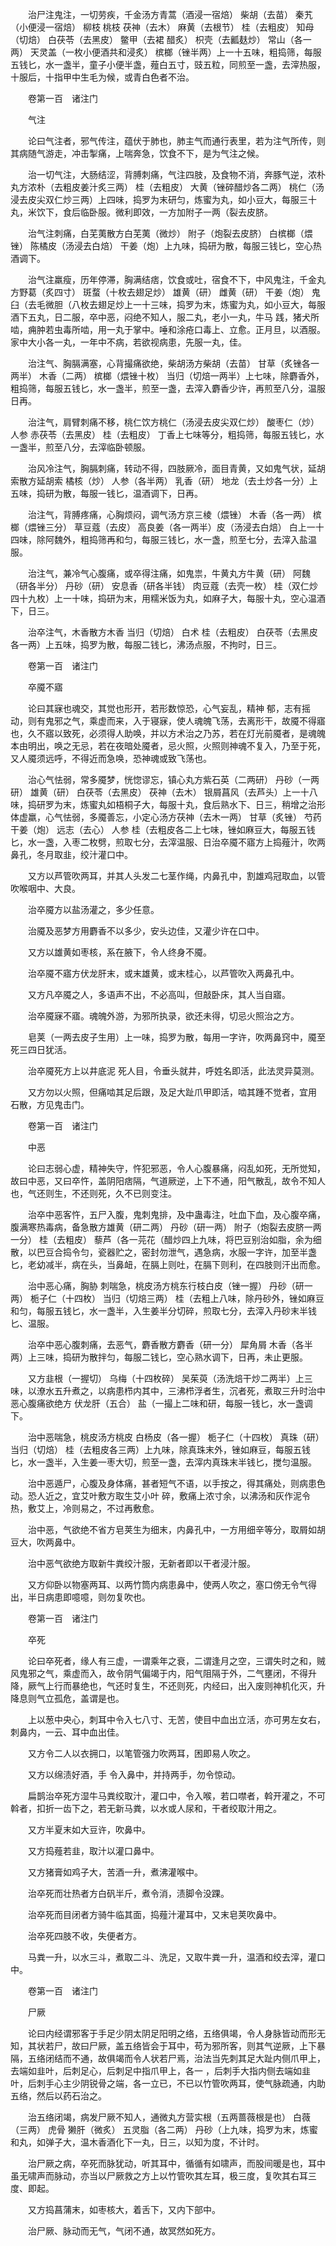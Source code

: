 <!-- { "loadSidebar": true } -->
　　治尸注鬼注，一切劳疾，千金汤方青蒿（酒浸一宿焙） 柴胡（去苗） 秦艽（小便浸一宿焙） 柳枝 桃枝 茯神（去木） 麻黄（去根节） 桂（去粗皮） 知母（切焙） 白茯苓（去黑皮） 鳖甲（去裙 醋炙） 枳壳（去瓤麸炒） 常山（各一两） 天灵盖（一枚小便酒共和浸炙） 槟榔（锉半两）上一十五味，粗捣筛，每服五钱匕，水一盏半，童子小便半盏，薤白五寸，豉五粒，同煎至一盏，去滓热服，十服后，十指甲中生毛为候，或青白色者不治。

　　卷第一百　诸注门

　　气注

　　论曰气注者，邪气传注，蕴伏于肺也，肺主气而通行表里，若为注气所传，则其病随气游走，冲击掣痛，上喘奔急，饮食不下，是为气注之候。

　　治一切气注，大肠结涩，背膊刺痛，气注四肢，及食物不消，奔豚气逆，浓朴丸方浓朴（去粗皮姜汁炙三两） 桂（去粗皮） 大黄（锉碎醋炒各二两） 桃仁（汤浸去皮尖双仁炒三两）上四味，捣罗为末研匀，炼蜜为丸，如小豆大，每服三十丸，米饮下，食后临卧服。微利即效，一方加附子一两（裂去皮脐。

　　治气注刺痛，白芜荑散方白芜荑（微炒） 附子（炮裂去皮脐） 白槟榔（煨锉） 陈橘皮（汤浸去白焙） 干姜（炮）上九味，捣研为散，每服三钱匕，空心热酒调下。

　　治气注羸瘦，历年停滞，胸满结痞，饮食或吐，宿食不下，中风鬼注，千金丸方野葛（炙四寸） 斑蝥（十枚去翅足炒） 雄黄（研） 雌黄（研） 干姜（炮） 鬼臼（去毛微胆（八枚去翅足炒上一十三味，捣罗为末，炼蜜为丸，如小豆大，每服酒下五丸，日二服，卒中恶，闷绝不知人，服二丸，老小一丸，牛马 践，猪犬所啮，痈肿若虫毒所啮，用一丸于掌中。唾和涂疮口毒上、立愈。正月旦，以酒服。家中大小各一丸，一年中不病，若欲视病患，先服一丸，佳。

　　治注气、胸膈满塞，心背撮痛欲绝，柴胡汤方柴胡（去苗） 甘草（炙锉各一两半） 木香（二两） 槟榔（煨锉十枚） 当归（切焙一两半）上七味，除麝香外，粗捣筛，每服五钱匕，水一盏半，煎至一盏，去滓入麝香少许，再煎至八分，温服日再。

　　治注气，肩臂刺痛不移，桃仁饮方桃仁（汤浸去皮尖双仁炒） 酸枣仁（炒） 人参 赤茯苓（去黑皮） 桂（去粗皮） 丁香上七味等分，粗捣筛，每服五钱匕，水一盏半，煎至八分，去滓临卧顿服。

　　治风冷注气，胸膈刺痛，转动不得，四肢厥冷，面目青黄，又如鬼气状，延胡索散方延胡索 橘核（炒） 人参（各半两） 乳香（研） 地龙（去土炒各一分）上五味，捣研为散，每服一钱匕，温酒调下，日再。

　　治注气，背膊疼痛，心胸烦闷，调气汤方京三棱（煨锉） 木香（各一两） 槟榔（煨锉三分） 草豆蔻（去皮） 高良姜（各一两半）皮（汤浸去白焙） 白上一十四味，除阿魏外，粗捣筛再和匀，每服三钱匕，水一盏，煎至七分，去滓入盐温服。

　　治注气，兼冷气心腹痛，或卒得注痛，如鬼祟，牛黄丸方牛黄（研） 阿魏（研各半分） 丹砂（研） 安息香（研各半钱） 肉豆蔻（去壳一枚） 桂（双仁炒四十九枚）上一十味，捣研为末，用糯米饭为丸，如麻子大，每服十丸，空心温酒下，日三。

　　治卒注气，木香散方木香 当归（切焙） 白术 桂（去粗皮） 白茯苓（去黑皮各一两）上五味，捣罗为散，每服二钱匕，沸汤点服，不拘时，日三。

　　卷第一百　诸注门

　　卒魇不寤

　　论曰其寐也魂交，其觉也形开，若形数惊恐，心气妄乱，精神 郁，志有摇动，则有鬼邪之气，乘虚而来，入于寝寐，使人魂魄飞荡，去离形干，故魇不得寤也，久不寤以致死，必须得人助唤，并以方术治之乃苏，若在灯光前魇者，是魂魄本由明出，唤之无忌，若在夜暗处魇者，忌火照，火照则神魂不复入，乃至于死，又人魇须远呼，不得近而急唤，恐神魂或致飞荡也。

　　治心气怯弱，常多魇梦，恍惚谬忘，镇心丸方紫石英（二两研） 丹砂（一两研） 雄黄（研） 白茯苓（去黑皮） 茯神（去木） 银屑菖风（去芦头）上一十八味，捣研罗为末，炼蜜丸如梧桐子大，每服十丸，食后熟水下、日三，稍增之治形体虚羸，心气怯弱，多魇善忘，小定心汤方茯神（去木一两） 甘草（炙锉） 芍药 干姜（炮） 远志（去心） 人参 桂（去粗皮各二上七味，锉如麻豆大，每服五钱匕，水一盏，入枣二枚劈，煎取七分，去滓温服、日治卒魇不寤方上捣薤汁，吹两鼻孔，冬月取韭，绞汁灌口中。

　　又方以芦管吹两耳，并其人头发二七茎作绳，内鼻孔中，割雄鸡冠取血，以管吹喉咽中、大良。

　　治卒魇方以盐汤灌之，多少任意。

　　治魇及恶梦方用麝香不以多少，安头边佳，又灌少许在口中。

　　又方以雄黄如枣核，系在腋下，令人终身不魇。

　　治卒魇不寤方伏龙肝末，或末雄黄，或末桂心，以芦管吹入两鼻孔中。

　　又方凡卒魇之人，多语声不出，不必高叫，但敲卧床，其人当自寤。

　　治卒魇寐不寤。魂魄外游，为邪所执录，欲还未得，切忌火照治之方。

　　皂荚（一两去皮子生用）上一味，捣罗为散，每用一字许，吹两鼻窍中，魇至死三四日犹活。

　　治卒魇死方上以井底泥 死人目，令垂头就井，呼姓名即活，此法灵异莫测。

　　又方勿以火照，但痛啮其足后跟，及足大趾爪甲即活，啮其踵不觉者，宜用 石散，方见鬼击门。

　　卷第一百　诸注门

　　中恶

　　论曰志弱心虚，精神失守，忤犯邪恶，令人心腹暴痛，闷乱如死，无所觉知，故曰中恶，又曰卒忤，盖阴阳痞隔，气道厥逆，上下不通，阳气散乱，故令不知人也，气还则生，不还则死，久不已则变注。

　　治卒中恶客忤，五尸入腹，鬼刺鬼排，及中蛊毒注，吐血下血，及心腹卒痛，腹满寒热毒病，备急散方雄黄（研二两） 丹砂（研一两） 附子（炮裂去皮脐一两一分） 桂（去粗皮） 藜芦（各一芫花（醋炒四上九味，将巴豆别治如脂，余为细散，以巴豆合捣令匀，瓷器贮之，密封勿泄气，遇急病，水服一字许，加至半盏匕，老幼减半，病在头，当鼻衄，在膈上则吐，在膈下则利，在四肢则汗出而愈。

　　治中恶心痛，胸胁 刺喘急，桃皮汤方桃东行枝白皮（锉一握） 丹砂（研一两） 栀子仁（十四枚） 当归（切焙三两） 桂（去粗上八味，除丹砂外，锉如麻豆和匀，每服五钱匕，水一盏半，入生姜半分切碎，煎取七分，去滓入丹砂末半钱匕、温服。

　　治卒中恶心腹刺痛，去恶气，麝香散方麝香（研一分） 犀角屑 木香（各半两）上三味，捣研为散拌匀，每服二钱匕，空心熟水调下，日再，未止更服。

　　又方韭根（一握切） 乌梅（十四枚碎） 吴茱萸（汤洗焙干炒二两半）上三味，以潦水五升煮之，以病患栉内其中，三沸栉浮者生，沉者死，煮取三升时治中恶心腹痛欲绝方 伏龙肝（五合） 盐（一撮上二味和研，每服一钱匕，水一盏调下。

　　治中恶喘急，桃皮汤方桃皮 白杨皮（各一握） 栀子仁（十四枚） 真珠（研） 当归（切焙） 桂（去粗皮各三两）上九味，除真珠末外，锉如麻豆，每服五钱匕，水一盏半，入生姜一枣大切，煎至一盏，去滓内真珠末半钱匕，搅匀温服。

　　治中恶遁尸，心腹及身体痛，甚者短气不语，以手按之，得其痛处，则病患色动。恐人近之，宜艾叶敷方取生艾小叶 碎，敷痛上浓寸余，以沸汤和灰作泥令热，敷艾上，冷则易之，不过再敷愈。

　　治中恶，气欲绝不省方皂荚生为细末，内鼻孔中，一方用细辛等分，取屑如胡豆大，吹两鼻中。

　　治中恶气欲绝方取新牛粪绞汁服，无新者即以干者浸汁服。

　　又方仰卧以物塞两耳、以两竹筒内病患鼻中，使两人吹之，塞口傍无令气得出，半日病患即噫噫，则勿复吹也。

　　卷第一百　诸注门

　　卒死

　　论曰卒死者，缘人有三虚，一谓乘年之衰，二谓逢月之空，三谓失时之和，贼风鬼邪之气，乘虚而入，故令阴气偏竭于内，阳气阻隔于外，二气壅闭，不得升降，厥气上行而暴绝也，气还时复生，不还则死，内经曰，出入废则神机化灭，升降息则气立孤危，盖谓是也。

　　上以葱中央心，刺耳中令入七八寸、无苦，使目中血出立活，亦可男左女右，刺鼻内，一云、耳中血出佳。

　　又方令二人以衣拥口，以笔管强力吹两耳，困即易人吹之。

　　又方以绵渍好酒，手 令入鼻中，并持两手，勿令惊动。

　　扁鹊治卒死方湿牛马粪绞取汁，灌口中，令入喉，若口噤者，斡开灌之，不可斡者，扣折一齿下之，若无新马粪，以水或人尿和，干者绞取汁用之。

　　又方半夏末如大豆许，吹鼻中。

　　又方捣薤若韭，取汁以灌口鼻中。

　　又方猪膏如鸡子大，苦酒一升，煮沸灌喉中。

　　治卒死而壮热者方白矾半斤，煮令消，渍脚令没踝。

　　治卒死而目闭者方骑牛临其面，捣薤汁灌耳中，又末皂荚吹鼻中。

　　治卒死四肢不收，失便者方。

　　马粪一升，以水三斗，煮取二斗、洗足，又取牛粪一升，温酒和绞去滓，灌口中。

　　卷第一百　诸注门

　　尸厥

　　论曰内经谓邪客于手足少阴太阴足阳明之络，五络俱竭，令人身脉皆动而形无知，其状若尸，故曰尸厥，盖五络皆会于耳中，苟为邪所客，则其气逆厥，上下暴隔，五络闭结而不通，故俱竭而令人状若尸焉，治法当先刺其足大趾内侧爪甲上，去端如韭叶，后刺足心，后刺足中指爪甲上，各一 ，后刺手大指内侧去端如韭叶，后刺手心主少阴锐骨之端，各一立已，不已以竹管吹两耳，使气脉疏通，内助五络，然后以药石治之。

　　治五络闭竭，病发尸厥不知人，通微丸方营实根（五两蔷薇根是也） 白薇（三两） 虎骨 獭肝（微炙） 五灵脂（各二两） 丹砂（上九味，捣罗为末，炼蜜和丸，如弹子大，温木香酒化下一丸，日三，以知为度，不计时。

　　治尸厥之病，卒死而脉犹动，听其耳中，循循有如啸声，而股间暖是也，耳中虽无啸声而脉动，亦当以尸厥救之方上以竹管吹其左耳，极三度，复吹其右耳三度、即起。

　　又方捣菖蒲末，如枣核大，着舌下，又内下部中。

　　治尸厥、脉动而无气，气闭不通，故冥然如死方。

